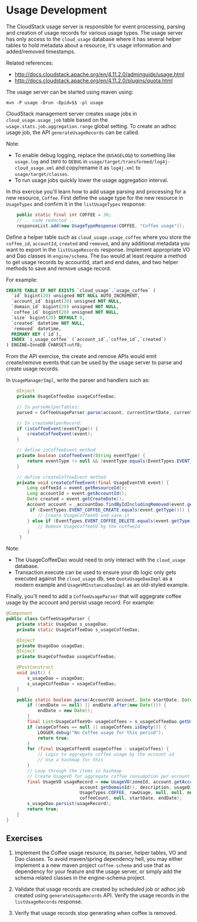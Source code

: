 # Usage Development

The CloudStack usage server is responsible for event processing, parsing and
creation of usage records for various usage types. The usage server has only
access to the `cloud_usage` database where it has several helper tables to
hold metadata about a resource, it's usage information and added/removed
timestamps.

Related references:
- http://docs.cloudstack.apache.org/en/4.11.2.0/adminguide/usage.html
- http://docs.cloudstack.apache.org/en/4.11.2.0/plugins/quota.html

The usage server can be started using maven using:

    mvn -P usage -Drun -Dpid=$$ -pl usage

CloudStack management server creates usage jobs in `cloud_usage.usage_job` table
based on the `usage.stats.job.aggregation.range` global setting. To create an
adhoc usage job, the API `generateUsageRecords` can be called.

Note:
- To enable debug logging, replace the `@USAGELOG@` to something like
  `usage.log` and `INFO` to `DEBUG` in
  `usage/target/transformed/log4j-cloud_usage.xml` and copy/rename it as
  `log4j.xml` to `usage/target/classes`.
- To run usage jobs quickly lower the usage aggregation interval.

In this exercise you'll learn how to add usage parsing and processing for a new
resource, `Coffee`. First define the usage type for the new resource in
`UsageTypes` and confirm it in the `listUsageTypes` response:

```java
    public static final int COFFEE = 30;
    // .. code redacted ..
    responseList.add(new UsageTypeResponse(COFFEE, "Coffee usage"));
```

Define a helper table such as `cloud_usage.usage_coffee` where you store the
`coffee_id`, `accountId`, `created` and `removed`, and any additional metadata
you want to export in the `listUsageRecords` response. Implement appropriate VO
and Dao classes in `engine/schema`. The `Dao` would at least require a method
to get usage records by accountId, start and end dates, and two helper methods
to save and remove usage record.

For example:

```sql
CREATE TABLE IF NOT EXISTS `cloud_usage`.`usage_coffee` (
  `id` bigint(20) unsigned NOT NULL AUTO_INCREMENT,
  `account_id` bigint(20) unsigned NOT NULL,
  `domain_id` bigint(20) unsigned NOT NULL,
  `coffee_id` bigint(20) unsigned NOT NULL,
  `size` bigint(20) DEFAULT 0,
  `created` datetime NOT NULL,
  `removed` datetime,
  PRIMARY KEY (`id`),
  INDEX `i_usage_coffee` (`account_id`,`coffee_id`,`created`)
) ENGINE=InnoDB CHARSET=utf8;
```

From the API exercise, the create and remove APIs would emit create/remove
events that can be used by the usage server to parse and create usage records.

In `UsageManagerImpl`, write the parser and handlers such as:

```java
    @Inject
    private UsageCoffeeDao usageCoffeeDao;

    // In parseHelperTables:
    parsed = CoffeeUsageParser.parse(account, currentStartDate, currentEndDate);

    // In createHelperRecord:
    if (isCoffeeEvent(eventType)) {
        createCoffeeEvent(event);
    }

    // define isCoffeeEvent method
    private boolean isCoffeeEvent(String eventType) {
        return eventType != null && (eventType.equals(EventTypes.EVENT_COFFEE_CREATE) || eventType.equals(EventTypes.EVENT_COFFEE_DELETE));
    }

    // define createCoffeeEvent method
    private void createCoffeeEvent(final UsageEventVO event) {
        Long coffeeId = event.getResourceId();
        Long accountId = event.getAccountId();
        Date created = event.getCreateDate();
        Account account = _accountDao.findByIdIncludingRemoved(event.getAccountId());
         if (EventTypes.EVENT_COFFEE_CREATE.equals(event.getType())) {
            // Create UsageCoffeeVO and save it
        } else if (EventTypes.EVENT_COFFEE_DELETE.equals(event.getType())) {
            // Remove UsageCoffeeVO by the coffeeId
        }
     }
```

Note:
- The UsageCoffeeDao would need to only interact with the `cloud_usage` database.
- Transaction.execute can be used to ensure your db logic only gets executed
  against the `cloud_usage` db, see `QuotaUsageDaoImpl` as a modern example and
  `UsageVMInstanceDaoImpl` as an old-styled example.

Finally, you'll need to add a `CoffeeUsageParser` that will aggegrate coffee
usage by the account and persist usage record. For example:

```java
@Component
public class CoffeeUsageParser {
    private static UsageDao s_usageDao;
    private static UsageCoffeeDao s_usageCoffeeDao;

    @Inject
    private UsageDao usageDao;
    @Inject
    private UsageCoffeeDao usageCoffeeDao;

    @PostConstruct
    void init() {
        s_usageDao = usageDao;
        s_usageCoffeeDao = usageCoffeeDao;
    }

    public static boolean parse(AccountVO account, Date startDate, Date endDate) {
        if ((endDate == null) || endDate.after(new Date())) {
            endDate = new Date();
        }
        final List<UsageCoffeeVO> usageCoffees = s_usageCoffeeDao.getUsageRecords(account.getId(), startDate, endDate);
        if (usageCoffees == null || usageCoffees.isEmpty()) {
            LOGGER.debug("No Coffee usage for this period");
            return true;
        }
        for (final UsageCoffeeVO usageCoffee : usageCoffees) {
            // Logic to aggregate coffee usage by the account id
            // Use a hashmap for this
        }
        // Loop through the items in hashmap
        // Create UsageVO for aggregate coffee consumption per account
        final UsageVO usageRecord = new UsageVO(zoneId, account.getAccountId(),
                            account.getDomainId(), description, usageDisplay,
                            UsageTypes.COFFEE, rawUsage, null, null, null, null, null,
                            coffeeCount, null, startDate, endDate);
        s_usageDao.persist(usageRecord);
        return true;
    }
}
```

## Exercises

1. Implement the Coffee usage resource, its parser, helper tables, VO and Dao
   classes. To avoid maven/spring dependency hell, you may either implement a
   a new maven project `coffee-schema` and use that as dependency for your
   feature and the usage server, or simply add the schema related classes in the
   engine-schema project.

2. Validate that usage records are created by scheduled job or adhoc job created
   using `generateUsageRecords` API. Verify the usage records in the
   `listUsageRecords` response.

3. Verify that usage records stop generating when coffee is removed.
